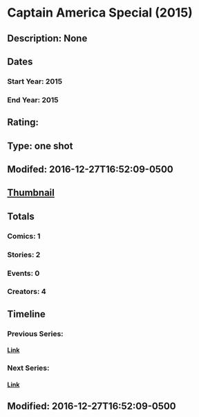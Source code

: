 # Captain America Special (2015)
## Description: None
## Dates
### Start Year: 2015
### End Year: 2015
## Rating: 
## Type: one shot
## Modifed: 2016-12-27T16:52:09-0500
## [Thumbnail](http://i.annihil.us/u/prod/marvel/i/mg/b/40/image_not_available.jpg)
## Totals
### Comics: 1
### Stories: 2
### Events: 0
### Creators: 4
## Timeline
### Previous Series: 
#### [Link]()
### Next Series: 
#### [Link]()
## Modified: 2016-12-27T16:52:09-0500